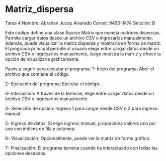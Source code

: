 # Matriz_dispersa
Tarea 4
Nombre: Abrahan Jucup Alvarado
Carnet: 9490-1474
Sección: B

Este código define una clase Sparse Matrix que maneja matrices dispersas. Permite cargar datos desde un archivo CSV o ingresarlos manualmente. Además, puede visualizar la matriz dispersa y mostrarla en forma de matriz. El programa principal permite al usuario elegir entre cargar datos desde un archivo CSV o ingresarlos manualmente, luego muestra la matriz y ofrece la opción de visualizarla gráficamente.

Pasos a seguir para ejecutar el programa:
1- Inicio del programa: Abrir el archivo que contiene el código.

2- Ejecución del programa: Ejecutar el código.

3- Interacción: A través de la terminal, elige entre cargar datos desde un archivo CSV o ingresarlos manualmente.

4- Selección de opción: Ingresa 1 para cargar desde CSV ó 2 para ingreso manual.

5- Ingreso de datos: Si elige ingreso manual, proporciona valores uno por uno con índices de fila y columna.

6- Visualización: Opcionalmente, puede ver la matriz de forma gráfica.

7- Finalización: El programa termina cuando ha interactuado con todas las opciones deseadas.
